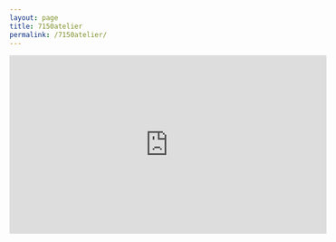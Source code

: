 ```yaml
---
layout: page
title: 7150atelier
permalink: /7150atelier/
---
```


<div class="videoWrapper">
    <!-- Copy & Pasted from YouTube -->
    <iframe width="560" height="315" src="https://www.youtube.com/embed/0WuZNS99jEU" frameborder="0" allowfullscreen></iframe>
</div>
